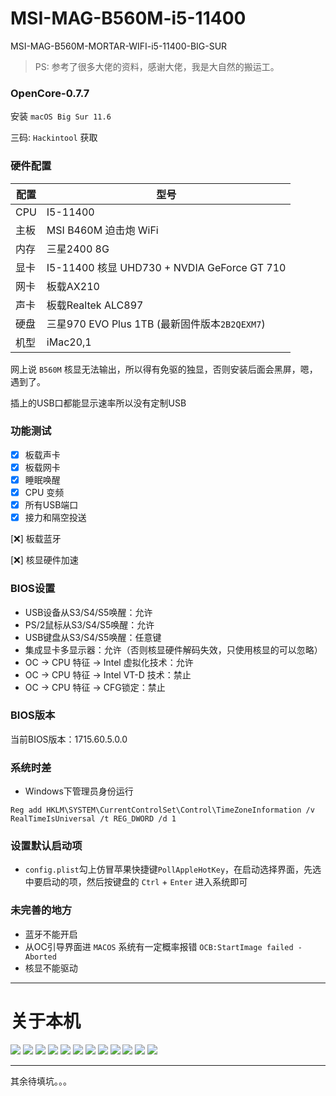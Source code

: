 # MSI-MAG-B560M-i5-11400
MSI-MAG-B560M-MORTAR-WIFI-i5-11400-BIG-SUR

> PS: 参考了很多大佬的资料，感谢大佬，我是大自然的搬运工。
### OpenCore-0.7.7

安装 `macOS Big Sur 11.6`

三码: `Hackintool` 获取
### 硬件配置

|  配置   | 型号  |
|  ----  | ----  |
| CPU  | I5-11400 |
| 主板  | MSI B460M 迫击炮 WiFi|
| 内存  | 三星2400 8G |
| 显卡  | I5-11400 核显 UHD730 + NVDIA GeForce GT 710|
| 网卡  | 板载AX210 |
| 声卡  | 板载Realtek ALC897 |
| 硬盘  | 三星970 EVO Plus 1TB (最新固件版本`2B2QEXM7`) |
| 机型  | iMac20,1 |

网上说 `B560M` 核显无法输出，所以得有免驱的独显，否则安装后面会黑屏，嗯，遇到了。

插上的USB口都能显示速率所以没有定制USB
### 功能测试

- [x] 板载声卡
- [x] 板载网卡
- [x] 睡眠唤醒
- [x] CPU 变频
- [x] 所有USB端口
- [x] 接力和隔空投送

[❌] 板载蓝牙

[❌] 核显硬件加速

### BIOS设置

- USB设备从S3/S4/S5唤醒：允许
- PS/2鼠标从S3/S4/S5唤醒：允许
- USB键盘从S3/S4/S5唤醒：任意键
- 集成显卡多显示器：允许（否则核显硬件解码失效，只使用核显的可以忽略）
- OC -> CPU 特征 -> Intel 虚拟化技术：允许
- OC -> CPU 特征 -> Intel VT-D 技术：禁止
- OC -> CPU 特征 -> CFG锁定：禁止

### BIOS版本

当前BIOS版本：1715.60.5.0.0

### 系统时差

- Windows下管理员身份运行

```
Reg add HKLM\SYSTEM\CurrentControlSet\Control\TimeZoneInformation /v RealTimeIsUniversal /t REG_DWORD /d 1
```

### 设置默认启动项

- `config.plist`勾上仿冒苹果快捷键`PollAppleHotKey`，在启动选择界面，先选中要启动的项，然后按键盘的 `Ctrl` + `Enter` 进入系统即可


### 未完善的地方

- 蓝牙不能开启
- 从OC引导界面进 `MACOS` 系统有一定概率报错 `OCB:StartImage failed - Aborted`
- 核显不能驱动
- - -

# 关于本机

![](./images/p1.png)
![](./images/p2.png)
![](./images/p3.png)
![](./images/p4.png)
![](./images/p5.png)
![](./images/p6.png)
![](./images/p7.png)
![](./images/p8.png)
![](./images/p9.png)
![](./images/p10.png)
![](./images/p11.png)
![](./images/p12.png)

---

其余待填坑。。。
